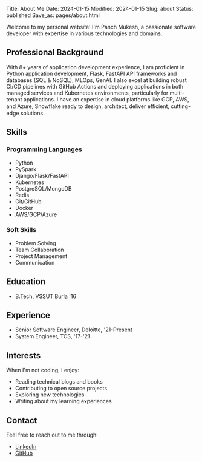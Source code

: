 Title: About Me
Date: 2024-01-15
Modified: 2024-01-15
Slug: about
Status: published
Save_as: pages/about.html

Welcome to my personal website! I'm Panch Mukesh, a passionate software developer with expertise in various technologies and domains.

## Professional Background

With 8+ years of application development experience, I am proficient in Python application development, Flask, FastAPI API frameworks and databases
(SQL & NoSQL), MLOps, GenAI. I also excel at building robust CI/CD pipelines with GitHub Actions and deploying applications in both managed services
and Kubernetes environments, particularly for multi-tenant applications. I have an expertise in cloud platforms like GCP, AWS, and Azure, Snowflake ready to
design, architect, deliver eﬃcient, cutting-edge solutions.

## Skills

### Programming Languages
- Python
- PySpark
- Django/Flask/FastAPI
- Kubernetes
- PostgreSQL/MongoDB
- Redis
- Git/GitHub
- Docker
- AWS/GCP/Azure


### Soft Skills
- Problem Solving
- Team Collaboration
- Project Management
- Communication

## Education

- B.Tech, VSSUT Burla '16

## Experience

- Senior Software Engineer, Deloitte, '21-Present
- System Engineer, TCS, '17-'21

## Interests

When I'm not coding, I enjoy:
- Reading technical blogs and books
- Contributing to open source projects
- Exploring new technologies
- Writing about my learning experiences

## Contact

Feel free to reach out to me through:

- [LinkedIn](https://www.linkedin.com/in/p-panch-mukesh-b59b4432/)
- [GitHub](https://github.com/mukeshpanch14)

